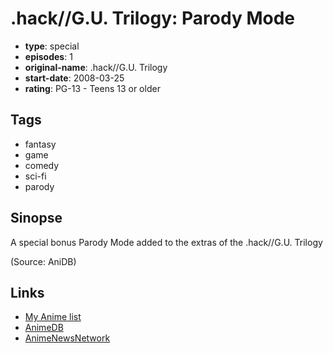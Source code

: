 # .hack//G.U. Trilogy: Parody Mode

-   **type**: special
-   **episodes**: 1
-   **original-name**: .hack//G.U. Trilogy
-   **start-date**: 2008-03-25
-   **rating**: PG-13 - Teens 13 or older

## Tags

-   fantasy
-   game
-   comedy
-   sci-fi
-   parody

## Sinopse

A special bonus Parody Mode added to the extras of the .hack//G.U. Trilogy 

(Source: AniDB)

## Links

-   [My Anime list](https://myanimelist.net/anime/4469/hack__GU_Trilogy__Parody_Mode)
-   [AnimeDB](http://anidb.info/perl-bin/animedb.pl?show=anime&aid=5459)
-   [AnimeNewsNetwork](http://www.animenewsnetwork.com/encyclopedia/anime.php?id=8719)
